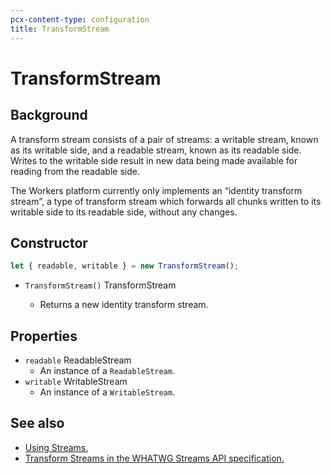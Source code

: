 ```yaml
---
pcx-content-type: configuration
title: TransformStream
---
```


# TransformStream

## Background

A transform stream consists of a pair of streams: a writable stream, known as its writable side, and a readable stream, known as its readable side. Writes to the writable side result in new data being made available for reading from the readable side.

The Workers platform currently only implements an “identity transform stream”, a type of transform stream which forwards all chunks written to its writable side to its readable side, without any changes.

## Constructor

```js
let { readable, writable } = new TransformStream();
```

<Definitions>

- `TransformStream()` <Type>TransformStream</Type>

  - Returns a new identity transform stream.

</Definitions>

## Properties

<Definitions>

- `readable` <TypeLink href="#readablestream">ReadableStream</TypeLink>
  - An instance of a `ReadableStream`.
- `writable` <TypeLink href="#writablestream">WritableStream</TypeLink>
  - An instance of a `WritableStream`.

</Definitions>

## See also

- [Using Streams.](/learning/using-streams)
- [Transform Streams in the WHATWG Streams API specification.](https://streams.spec.whatwg.org/#transform-stream)